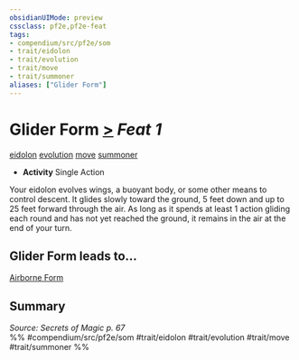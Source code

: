 ```yaml
---
obsidianUIMode: preview
cssclass: pf2e,pf2e-feat
tags:
- compendium/src/pf2e/som
- trait/eidolon
- trait/evolution
- trait/move
- trait/summoner
aliases: ["Glider Form"]
---
```

# Glider Form  [>](/rules/core-rulebook/chapter-9-playing-the-game.md#Actions "Single Action") *Feat 1*  
[eidolon](/rules/traits/eidolon-som.md)  [evolution](/rules/traits/evolution-som.md)  [move](/rules/traits/move.md)  [summoner](/rules/traits/summoner-som.md)  

- **Activity** Single Action

Your eidolon evolves wings, a buoyant body, or some other means to control descent. It glides slowly toward the ground, 5 feet down and up to 25 feet forward through the air. As long as it spends at least 1 action gliding each round and has not yet reached the ground, it remains in the air at the end of your turn.

## Glider Form leads to...

[Airborne Form](/compendium/feats/airborne-form-som.md)

## Summary

*Source: Secrets of Magic p. 67*  
%% #compendium/src/pf2e/som #trait/eidolon #trait/evolution #trait/move #trait/summoner %%